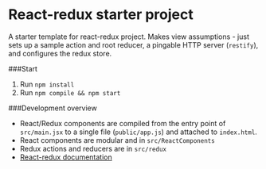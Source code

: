 # React-redux starter project

A starter template for react-redux project. Makes view assumptions - just sets up a sample action and root reducer, a pingable HTTP server (`restify`), and configures the redux store.

###Start
1. Run `npm install`
2. Run `npm compile && npm start`

###Development overview
* React/Redux components are compiled from the entry point of `src/main.jsx` to a single file (`public/app.js`) and attached to `index.html`.
* React components are modular and in `src/ReactComponents`
* Redux actions and reducers are in `src/redux`
* [React-redux documentation](http://redux.js.org/docs/basics/UsageWithReact.html)
